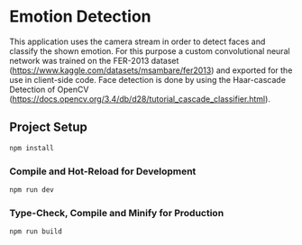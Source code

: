 # Emotion Detection

This application uses the camera stream in order to detect faces and classify the shown emotion.
For this purpose a custom convolutional neural network was trained on the FER-2013 dataset (https://www.kaggle.com/datasets/msambare/fer2013)
and exported for the use in client-side code.
Face detection is done by using the Haar-cascade Detection of OpenCV (https://docs.opencv.org/3.4/db/d28/tutorial_cascade_classifier.html).

## Project Setup

```sh
npm install
```

### Compile and Hot-Reload for Development

```sh
npm run dev
```

### Type-Check, Compile and Minify for Production

```sh
npm run build
```
